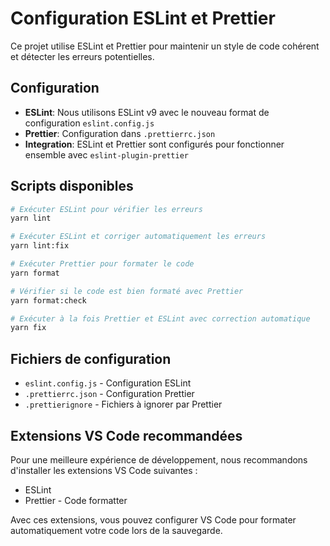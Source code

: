 # Configuration ESLint et Prettier

Ce projet utilise ESLint et Prettier pour maintenir un style de code cohérent et détecter les erreurs potentielles.

## Configuration

- **ESLint**: Nous utilisons ESLint v9 avec le nouveau format de configuration `eslint.config.js`
- **Prettier**: Configuration dans `.prettierrc.json`
- **Integration**: ESLint et Prettier sont configurés pour fonctionner ensemble avec `eslint-plugin-prettier`

## Scripts disponibles

```bash
# Exécuter ESLint pour vérifier les erreurs
yarn lint

# Exécuter ESLint et corriger automatiquement les erreurs
yarn lint:fix

# Exécuter Prettier pour formater le code
yarn format

# Vérifier si le code est bien formaté avec Prettier
yarn format:check

# Exécuter à la fois Prettier et ESLint avec correction automatique
yarn fix
```

## Fichiers de configuration

- `eslint.config.js` - Configuration ESLint
- `.prettierrc.json` - Configuration Prettier
- `.prettierignore` - Fichiers à ignorer par Prettier

## Extensions VS Code recommandées

Pour une meilleure expérience de développement, nous recommandons d'installer les extensions VS Code suivantes :

- ESLint
- Prettier - Code formatter

Avec ces extensions, vous pouvez configurer VS Code pour formater automatiquement votre code lors de la sauvegarde.
